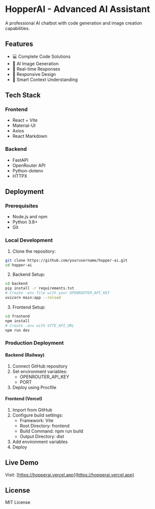 # HopperAI - Advanced AI Assistant

A professional AI chatbot with code generation and image creation capabilities.

## Features

- 💻 Complete Code Solutions
- 🎨 AI Image Generation
- 🚀 Real-time Responses
- 📱 Responsive Design
- 🎯 Smart Context Understanding

## Tech Stack

### Frontend
- React + Vite
- Material-UI
- Axios
- React Markdown

### Backend
- FastAPI
- OpenRouter API
- Python-dotenv
- HTTPX

## Deployment

### Prerequisites
- Node.js and npm
- Python 3.8+
- Git

### Local Development
1. Clone the repository:
```bash
git clone https://github.com/yourusername/hopper-ai.git
cd hopper-ai
```

2. Backend Setup:
```bash
cd backend
pip install -r requirements.txt
# Create .env file with your OPENROUTER_API_KEY
uvicorn main:app --reload
```

3. Frontend Setup:
```bash
cd frontend
npm install
# Create .env with VITE_API_URL
npm run dev
```

### Production Deployment

#### Backend (Railway)
1. Connect GitHub repository
2. Set environment variables:
   - OPENROUTER_API_KEY
   - PORT
3. Deploy using Procfile

#### Frontend (Vercel)
1. Import from GitHub
2. Configure build settings:
   - Framework: Vite
   - Root Directory: frontend
   - Build Command: npm run build
   - Output Directory: dist
3. Add environment variables
4. Deploy

## Live Demo
Visit: [https://hopperai.vercel.app](https://hopperai.vercel.app)

## License
MIT License
